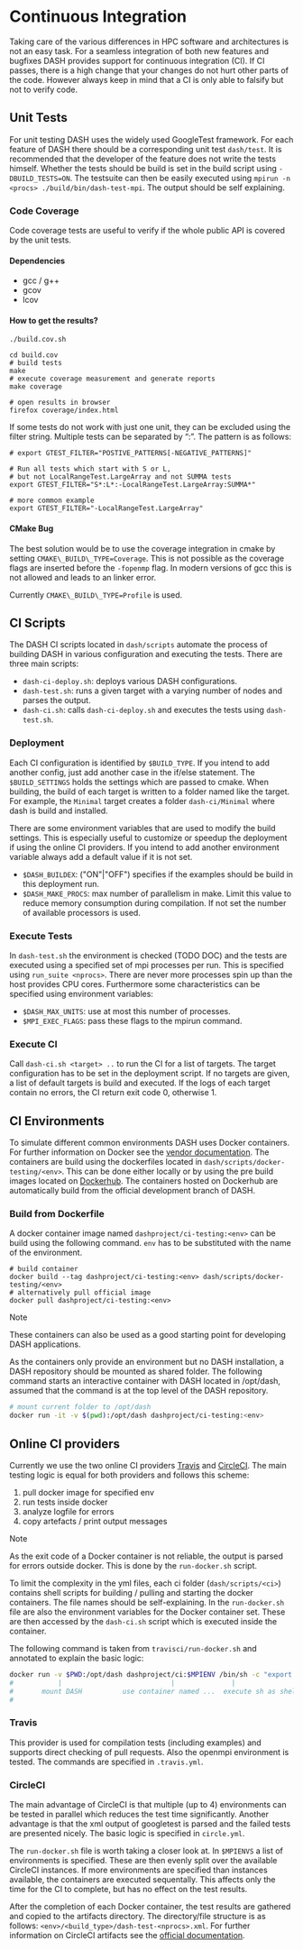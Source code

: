 # Continuous Integration
Taking care of the various differences in HPC software and architectures is not an easy task. For a seamless integration of both new features and bugfixes DASH provides support for continuous integration (CI).
If CI passes, there is a high change that your changes do not hurt other parts of the code. However always keep in mind that a CI is only able to falsify but not to verify code.

## Unit Tests
For unit testing DASH uses the widely used GoogleTest framework.
For each feature of DASH there should be a corresponding unit test `dash/test`. It is recommended that the developer of the feature does not write the tests himself.
Whether the tests should be build is set in the build script using `-DBUILD_TESTS=ON`. The testsuite can then be easily executed using `mpirun -n <procs> ./build/bin/dash-test-mpi`. The output should be self explaining.

### Code Coverage
Code coverage tests are useful to verify if the whole public API is covered by the unit tests.

#### Dependencies

-   gcc / g++
-   gcov
-   lcov

#### How to get the results?

``` {.bash}
./build.cov.sh

cd build.cov
# build tests
make
# execute coverage measurement and generate reports
make coverage

# open results in browser
firefox coverage/index.html
```

If some tests do not work with just one unit, they can be excluded using
the filter string. Multiple tests can be separated by “:”. The pattern
is as follows:

``` {.bash}
# export GTEST_FILTER="POSTIVE_PATTERNS[-NEGATIVE_PATTERNS]"

# Run all tests which start with S or L,
# but not LocalRangeTest.LargeArray and not SUMMA tests
export GTEST_FILTER="S*:L*:-LocalRangeTest.LargeArray:SUMMA*"

# more common example
export GTEST_FILTER="-LocalRangeTest.LargeArray"
```

#### CMake Bug

The best solution would be to use the coverage integration in cmake by
setting `CMAKE\_BUILD\_TYPE=Coverage`. This is not possible as the
coverage flags are inserted before the `-fopenmp` flag. In modern
versions of gcc this is not allowed and leads to an linker error.

Currently `CMAKE\_BUILD\_TYPE=Profile` is used.

## CI Scripts

The DASH CI scripts located in `dash/scripts` automate the process of building DASH in various configuration and executing the tests.
There are three main scripts:

- `dash-ci-deploy.sh`: deploys various DASH configurations.
- `dash-test.sh`: runs a given target with a varying number of nodes and parses the output.
- `dash-ci.sh`: calls `dash-ci-deploy.sh` and executes the tests using `dash-test.sh`.

### Deployment 

Each CI configuration is identified by `$BUILD_TYPE`. If you intend to add another config, just add another case in the if/else statement.
The `$BUILD_SETTINGS` holds the settings which are passed to cmake. When building, the build of each target is written to a folder named like the target.
For example, the `Minimal` target creates a folder `dash-ci/Minimal` where dash is build and installed.

There are some environment variables that are used to modify the build settings. This is especially useful to customize or speedup the deployment if using the online CI providers.
If you intend to add another environment variable always add a default value if it is not set.

- `$DASH_BUILDEX`: ("ON"|"OFF") specifies if the examples should be build in this deployment run.
- `$DASH_MAKE_PROCS`: max number of parallelism in make. Limit this value to reduce memory consumption during compilation. If not set the number of available processors is used.

### Execute Tests
In `dash-test.sh` the environment is checked (TODO DOC) and the tests are executed using a specified set of mpi processes per run. This is specified using `run_suite <nprocs>`.
There are never more processes spin up than the host provides CPU cores. Furthermore some characteristics can be specified using environment variables:

- `$DASH_MAX_UNITS`: use at most this number of processes.
- `$MPI_EXEC_FLAGS`: pass these flags to the mpirun command.

### Execute CI 

Call `dash-ci.sh <target> ..` to run the CI for a list of targets. The target configuration has to be set in the deployment script. If no targets are given, a list of default targets is build and executed.
If the logs of each target contain no errors, the CI return exit code 0, otherwise 1.

## CI Environments

To simulate different common environments DASH uses Docker containers. For further information on Docker see the [vendor documentation](https://docs.docker.com/). The containers are build using the dockerfiles located in `dash/scripts/docker-testing/<env>`. This can be done either locally or by using the pre build images located on [Dockerhub](https://hub.docker.com/u/dashproject/). The containers hosted on Dockerhub are automatically build from the official development branch of DASH.

### Build from Dockerfile

A docker container image named `dashproject/ci-testing:<env>` can be build using the following command. `env` has to be substituted with the name of the environment. 

```
# build container
docker build --tag dashproject/ci-testing:<env> dash/scripts/docker-testing/<env>
# alternatively pull official image
docker pull dashproject/ci-testing:<env>
```

Note

These containers can also be used as a good starting point for developing DASH applications.

As the containers only provide an environment but no DASH installation, a DASH repository should be mounted as shared folder.
The following command starts an interactive container with DASH located in /opt/dash, assumed that the command is at the top level of the DASH repository.

```bash
# mount current folder to /opt/dash
docker run -it -v $(pwd):/opt/dash dashproject/ci-testing:<env>
```

## Online CI providers

Currently we use the two online CI providers [Travis](https://travis-ci.org/dash-project/) and [CircleCI](https://circleci.com/gh/dash-project). The main testing logic is equal for both providers and follows this scheme:

1. pull docker image for specified env
2. run tests inside docker
3. analyze logfile for errors
4. copy artefacts / print output messages

Note

As the exit code of a Docker container is not reliable, the output is parsed for errors outside docker. This is done by the `run-docker.sh` script.

To limit the complexity in the yml files, each ci folder (`dash/scripts/<ci>`) contains shell scripts for building / pulling and starting the docker containers. The file names should be self-explaining.
In the `run-docker.sh` file are also the environment variables for the Docker container set. These are then accessed by the `dash-ci.sh` script which is executed inside the container. 

The following command is taken from `travisci/run-docker.sh` and annotated to explain the basic logic:
```bash
docker run -v $PWD:/opt/dash dashproject/ci:$MPIENV /bin/sh -c "export DASH_MAKE_PROCS='4'; <...> sh dash/scripts/dash-ci.sh $BUILD_CONFIG | grep -v 'LOG =' | tee dash-ci.log 2> dash-ci.err;"
#           |                           |              |                      |                               |                                    |
#       mount DASH          use container named ...  execute sh as shell      |                       execute CI script                   Do not ouput Log lines
#                                                                        set env variables 
```

### Travis

This provider is used for compilation tests (including examples) and supports direct checking of pull requests. Also the openmpi environment is tested. The commands are specified in `.travis.yml`.

### CircleCI

The main advantage of CircleCI is that multiple (up to 4) environments can be tested in parallel which reduces the test time significantly.
Another advantage is that the xml output of googletest is parsed and the failed tests are presented nicely.
The basic logic is specified in `circle.yml`.

The `run-docker.sh` file is worth taking a closer look at. In `$MPIENVS` a list of environments is specified. These are then evenly split over the available CircleCI instances. If more environments are specified than instances available, the containers are executed sequentally. This affects only the time for the CI to complete, but has no effect on the test results.

After the completion of each Docker container, the test results are gathered and copied to the artifacts directory. The directory/file structure is as follows: `<env>/<build_type>/dash-test-<nprocs>.xml`. For further information on CircleCI artifacts see the [official documentation](https://circleci.com/docs/build-artifacts/).
